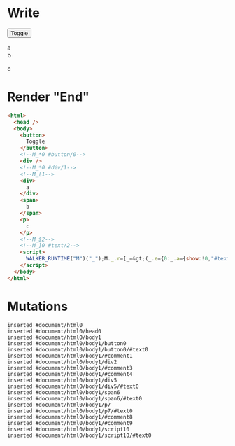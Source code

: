 # Write
  <button>Toggle</button><!--M_*0 #button/0--><div></div><!--M_*0 #div/1--><!--M_[1--><div>a</div><span>b</span><p>c</p><!--M_$2--><!--M_]0 #text/2--><script>WALKER_RUNTIME("M")("_");M._.r=[_=>(_.e={0:_.a={show:!0,"#text/2(":_._["__tests__/template.marko_1_renderer"],"#text/2!":_.b={"#childScope/0":_.d={input:_.c={}}}},1:_.b,2:_.d},_.b._=_.a,_.c.write=_._["__tests__/template.marko_1/write"](_.b),_.e),2,"__tests__/tags/child.marko_0_input",0,"__tests__/template.marko_0_show",0];M._.w()</script>


# Render "End"
```html
<html>
  <head />
  <body>
    <button>
      Toggle
    </button>
    <!--M_*0 #button/0-->
    <div />
    <!--M_*0 #div/1-->
    <!--M_[1-->
    <div>
      a
    </div>
    <span>
      b
    </span>
    <p>
      c
    </p>
    <!--M_$2-->
    <!--M_]0 #text/2-->
    <script>
      WALKER_RUNTIME("M")("_");M._.r=[_=&gt;(_.e={0:_.a={show:!0,"#text/2(":_._["__tests__/template.marko_1_renderer"],"#text/2!":_.b={"#childScope/0":_.d={input:_.c={}}}},1:_.b,2:_.d},_.b._=_.a,_.c.write=_._["__tests__/template.marko_1/write"](_.b),_.e),2,"__tests__/tags/child.marko_0_input",0,"__tests__/template.marko_0_show",0];M._.w()
    </script>
  </body>
</html>
```

# Mutations
```
inserted #document/html0
inserted #document/html0/head0
inserted #document/html0/body1
inserted #document/html0/body1/button0
inserted #document/html0/body1/button0/#text0
inserted #document/html0/body1/#comment1
inserted #document/html0/body1/div2
inserted #document/html0/body1/#comment3
inserted #document/html0/body1/#comment4
inserted #document/html0/body1/div5
inserted #document/html0/body1/div5/#text0
inserted #document/html0/body1/span6
inserted #document/html0/body1/span6/#text0
inserted #document/html0/body1/p7
inserted #document/html0/body1/p7/#text0
inserted #document/html0/body1/#comment8
inserted #document/html0/body1/#comment9
inserted #document/html0/body1/script10
inserted #document/html0/body1/script10/#text0
```